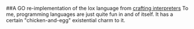 ##A GO re-implementation of the lox language from [crafting interpreters](https://craftinginterpreters.com/)
To me, programming languages are just quite fun in and of itself. It has a certain "chicken-and-egg" existential charm to it.
